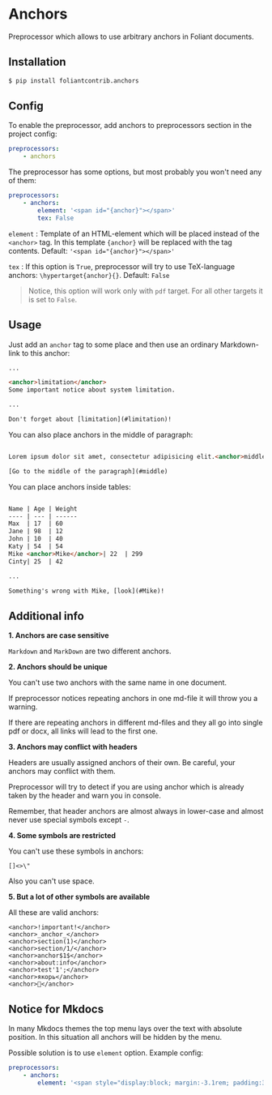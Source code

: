 # Anchors

Preprocessor which allows to use arbitrary anchors in Foliant documents.

## Installation

```bash
$ pip install foliantcontrib.anchors
```

## Config

To enable the preprocessor, add anchors to preprocessors section in the project config:

```yaml
preprocessors:
    - anchors
```

The preprocessor has some options, but most probably you won't need any of them:

```yaml
preprocessors:
    - anchors:
        element: '<span id="{anchor}"></span>'
        tex: False
```

`element`
:   Template of an HTML-element which will be placed instead of the `<anchor>` tag. In this template `{anchor}` will be replaced with the tag contents. Default: `'<span id="{anchor}"></span>'`

`tex`
:   If this option is `True`, preprocessor will try to use TeX-language anchors: `\hypertarget{anchor}{}`. Default: `False`

> Notice, this option will work only with `pdf` target. For all other targets it is set to `False`.

## Usage

Just add an `anchor` tag to some place and then use an ordinary Markdown-link to this anchor:

```html
...

<anchor>limitation</anchor>
Some important notice about system limitation.

...

Don't forget about [limitation](#limitation)!

```

You can also place anchors in the middle of paragraph:

```html

Lorem ipsum dolor sit amet, consectetur adipisicing elit.<anchor>middle</anchor> Molestiae illum iusto, sequi magnam consequatur porro iste facere at fugiat est corrupti dolorum quidem sapiente pariatur rem, alias unde! Iste, aliquam.

[Go to the middle of the paragraph](#middle)

```

You can place anchors inside tables:

```html

Name | Age | Weight
---- | --- | ------
Max  | 17  | 60
Jane | 98  | 12
John | 10  | 40
Katy | 54  | 54
Mike <anchor>Mike</anchor>| 22  | 299
Cinty| 25  | 42

...

Something's wrong with Mike, [look](#Mike)!

```

## Additional info

**1. Anchors are case sensitive**

`Markdown` and `MarkDown` are two different anchors.

**2. Anchors should be unique**

You can't use two anchors with the same name in one document.

If preprocessor notices repeating anchors in one md-file it will throw you a warning.

If there are repeating anchors in different md-files and they all go into single pdf or docx, all links will lead to the first one.

**3. Anchors may conflict with headers**

Headers are usually assigned anchors of their own. Be careful, your anchors may conflict with them.

Preprocessor will try to detect if you are using anchor which is already taken by the header and warn you in console.

Remember, that header anchors are almost always in lower-case and almost never use special symbols except `-`.

**4. Some symbols are restricted**

You can't use these symbols in anchors:

```
[]<>\"
```

Also you can't use space.

**5. But a lot of other symbols are available**

All these are valid anchors:

```
<anchor>!important!</anchor>
<anchor>_anchor_</anchor>
<anchor>section(1)</anchor>
<anchor>section/1/</anchor>
<anchor>anchor$1$</anchor>
<anchor>about:info</anchor>
<anchor>test'1';</anchor>
<anchor>якорь</anchor>
<anchor>👀</anchor>
```


## Notice for Mkdocs

In many Mkdocs themes the top menu lays over the text with absolute position. In this situation all anchors will be hidden by the menu.

Possible solution is to use `element` option. Example config:

```yaml
preprocessors:
    - anchors:
        element: '<span style="display:block; margin:-3.1rem; padding:3.1rem;" id="{anchor}"></span>'
```
